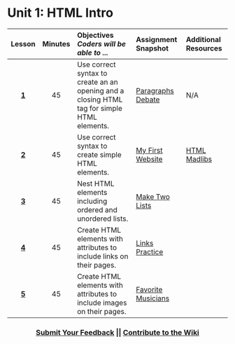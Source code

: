 # Unit 1: HTML Intro
|Lesson|Minutes|Objectives <br> *Coders will be able to ...*|Assignment Snapshot|Additional Resources|
|:-------:|:-------:|:-------|:-------|:-------|
|[**1**](https://docs.google.com/presentation/d/1iKh3Rg0uAVKg_g81fbAvkgjok9AZ_mH8TKibdUU8EB0/edit)|45| Use correct syntax to create an an opening and a closing HTML tag for simple HTML elements. |[Paragraphs Debate](https://bit.ly/u1l1assignment)|N/A|
|[**2**](https://docs.google.com/presentation/d/1wRO99vG8nxiCPqQ_zUtmuttX5FDvQBkBAmWkUn4OQAA/edit?usp=sharing)|45|Use correct syntax to create simple HTML elements. |[My First Website](bit.ly/u1l2assignment)|[HTML Madlibs](https://popcode.org/?gist=d80474fba512f1125127ace3120834ae)|
|[**3**](https://docs.google.com/presentation/d/1y6ToeKgovy-t439IlZ5Kb2Yk782SifwPEc33i7054AE/edit?usp=sharing)|45|Nest HTML elements including ordered and unordered lists.|[Make Two Lists](https://bit.ly/u1l3assignment)|
|[**4**](https://docs.google.com/presentation/d/1N-1PmHfFfOT6Ej0yNm0uXF3fpmJ43KJ9UIKKCP4E5Sg/edit?usp=sharing)|45| Create HTML elements with attributes to include links on their pages. |[Links Practice](https://bit.ly/u1l4assignment)|
|[**5**](https://docs.google.com/presentation/d/1RNubqdVFKgW9v7VwAiVxnxFybtGBLv1Ks2dBecXqIfw/edit?usp=sharing)|45| Create HTML elements with attributes to include images on their pages. |[Favorite Musicians](https://bit.ly/u1l5assignment)|



 <h3 align="center"><a href="https://docs.google.com/forms/d/e/1FAIpQLSfx0wkLyw_jSOhWR2yY8GTR8TV2NXYZc40us7aPHnl9bO6WAQ/viewform">Submit Your Feedback</a> || <a href="https://github.com/ScriptEdcurriculum/curriculum17-18/wiki/1.-Foundations#unit-1-html">Contribute to the Wiki</a></h3> 
